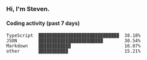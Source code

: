 ### Hi, I'm Steven.

#### Coding activity (past 7 days)
```
TypeScript  ▓▓▓▓▓▓▓▓▓▓▓▓▓▓▓▓▓▓▓▓▓▓▓▓▓▓▓▓▓▓  38.18%
JSON        ▓▓▓▓▓▓▓▓▓▓▓▓▓▓▓▓▓▓▓▓▓▓▓▓        30.54%
Markdown    ▓▓▓▓▓▓▓▓▓▓▓▓                    16.07%
other       ▓▓▓▓▓▓▓▓▓▓▓                     15.21%
```
